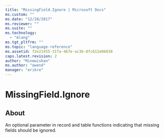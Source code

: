 ```yaml
---
title: "MissingField.Ignore | Microsoft Docs"
ms.custom: ""
ms.date: "12/28/2017"
ms.reviewer: ""
ms.suite: ""
ms.technology: 
  - "mlang"
ms.tgt_pltfrm: ""
ms.topic: "language-reference"
ms.assetid: f2e21455-31fa-467e-ac3b-0fc612e06038
caps.latest.revision: 2
author: "Minewiskan"
ms.author: "owend"
manager: "erikre"
---
```

# MissingField.Ignore
## About
An optional parameter in record and table functions indicating that missing fields should be ignored.

